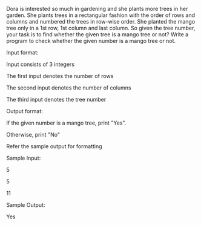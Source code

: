 Dora is interested so much in gardening and she plants more trees in her garden. She plants trees in a rectangular fashion with the order of rows and columns and numbered the trees in row-wise order. She planted the mango tree only in a 1st row, 1st column and last column. So given the tree number, your task is to find whether the given tree is a mango tree or not? Write a program to check whether the given number is a mango tree or not. 

Input format: 

Input consists of 3 integers 

The first input denotes the number of rows 

The second input denotes the number of columns 

The third input denotes the tree number 

Output format:

 If the given number is a mango tree, print "Yes". 

Otherwise, print "No" 

Refer the sample output for formatting

Sample Input:

5

5

11  

Sample Output:

Yes

